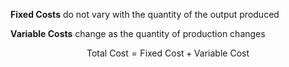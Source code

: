 **Fixed Costs** do not vary with the quantity of the output produced

**Variable Costs** change as the quantity of production changes

$$\text{Total Cost} = \text{Fixed Cost} + \text{Variable Cost}$$
